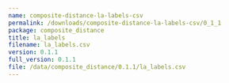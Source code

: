 ```yaml
---
name: composite-distance-la-labels-csv
permalink: /downloads/composite-distance-la-labels-csv/0_1_1
package: composite_distance
title: la_labels
filename: la_labels.csv
version: 0.1.1
full_version: 0.1.1
file: /data/composite_distance/0.1.1/la_labels.csv
---
```

